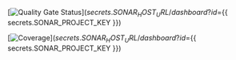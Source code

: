 [![Quality Gate Status](quality_gate.svg)](${{ secrets.SONAR_HOST_URL }}/dashboard?id=${{ secrets.SONAR_PROJECT_KEY }})

[![Coverage](coverage.svg)](${{ secrets.SONAR_HOST_URL }}/dashboard?id=${{ secrets.SONAR_PROJECT_KEY }})




